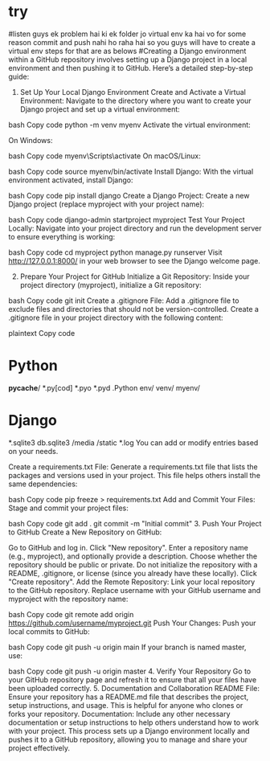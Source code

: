 # try
#listen guys ek problem hai ki ek folder jo virtual env ka hai vo for some reason commit and push  nahi ho raha hai so you guys will have to create a virtual env steps for that are as belows
#Creating a Django environment within a GitHub repository involves setting up a Django project in a local environment and then pushing it to GitHub. Here’s a detailed step-by-step guide:

1. Set Up Your Local Django Environment
Create and Activate a Virtual Environment:
Navigate to the directory where you want to create your Django project and set up a virtual environment:

bash
Copy code
python -m venv myenv
Activate the virtual environment:

On Windows:

bash
Copy code
myenv\Scripts\activate
On macOS/Linux:

bash
Copy code
source myenv/bin/activate
Install Django:
With the virtual environment activated, install Django:

bash
Copy code
pip install django
Create a Django Project:
Create a new Django project (replace myproject with your project name):

bash
Copy code
django-admin startproject myproject
Test Your Project Locally:
Navigate into your project directory and run the development server to ensure everything is working:

bash
Copy code
cd myproject
python manage.py runserver
Visit http://127.0.0.1:8000/ in your web browser to see the Django welcome page.

2. Prepare Your Project for GitHub
Initialize a Git Repository:
Inside your project directory (myproject), initialize a Git repository:

bash
Copy code
git init
Create a .gitignore File:
Add a .gitignore file to exclude files and directories that should not be version-controlled. Create a .gitignore file in your project directory with the following content:

plaintext
Copy code
# Python
__pycache__/
*.py[cod]
*.pyo
*.pyd
.Python
env/
venv/
myenv/

# Django
*.sqlite3
db.sqlite3
/media
/static
*.log
You can add or modify entries based on your needs.

Create a requirements.txt File:
Generate a requirements.txt file that lists the packages and versions used in your project. This file helps others install the same dependencies:

bash
Copy code
pip freeze > requirements.txt
Add and Commit Your Files:
Stage and commit your project files:

bash
Copy code
git add .
git commit -m "Initial commit"
3. Push Your Project to GitHub
Create a New Repository on GitHub:

Go to GitHub and log in.
Click "New repository".
Enter a repository name (e.g., myproject), and optionally provide a description.
Choose whether the repository should be public or private.
Do not initialize the repository with a README, .gitignore, or license (since you already have these locally).
Click "Create repository".
Add the Remote Repository:
Link your local repository to the GitHub repository. Replace username with your GitHub username and myproject with the repository name:

bash
Copy code
git remote add origin https://github.com/username/myproject.git
Push Your Changes:
Push your local commits to GitHub:

bash
Copy code
git push -u origin main
If your branch is named master, use:

bash
Copy code
git push -u origin master
4. Verify Your Repository
Go to your GitHub repository page and refresh it to ensure that all your files have been uploaded correctly.
5. Documentation and Collaboration
README File: Ensure your repository has a README.md file that describes the project, setup instructions, and usage. This is helpful for anyone who clones or forks your repository.
Documentation: Include any other necessary documentation or setup instructions to help others understand how to work with your project.
This process sets up a Django environment locally and pushes it to a GitHub repository, allowing you to manage and share your project effectively.
